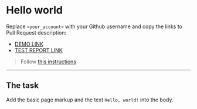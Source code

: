 # Hello world
Replace `<your_account>` with your Github username and copy the links to Pull Request description:
- [DEMO LINK](https://MelnychukYana.github.io/layout_hello-world/)
- [TEST REPORT LINK](https://MelnychukYana.github.io/layout_hello-world/report/html_report/)

> Follow [this instructions](https://mate-academy.github.io/layout_task-guideline/#how-to-solve-the-layout-tasks-on-github)
___

## The task 
Add the basic page markup and the text `Hello, world!` into the body.
